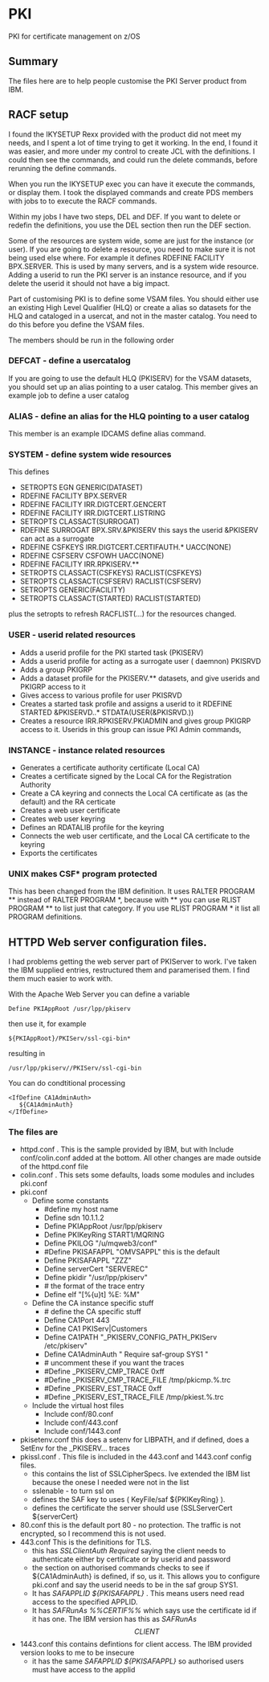 # PKI
PKI for certificate management on z/OS
## Summary
The files here are to help people customise the PKI Server product from IBM.
##  RACF setup
I found the IKYSETUP Rexx provided with the product did not meet my needs, and I spent a lot of time trying to get it working.  In the end, I found it was easier, and more under my control to create JCL with the definitions.   I could then see the commands, and could run the delete commands, before rerunning the define commands.

When you run the IKYSETUP exec you can have it execute the commands, or display them.  I took the displayed commands and create PDS members with jobs to to execute the RACF commands.

Within my jobs I have two steps, DEL and DEF.  If you want to delete or redefin the definitions, you use the DEL section then run the DEF section.

Some of the resources are system wide, some are just for the instance (or user).  If you are going to delete a resource, you need to make sure it is not being used else where.  For example it defines RDEFINE FACILITY BPX.SERVER.    This is used by many servers, and is a system wide resource.  Adding a userid to run the PKI server is an instance resource, and if you delete the userid it should not have a big impact.

Part of customising PKI is to define some VSAM files. You should either use an existing High Level Qualifier (HLQ) or create a alias so datasets for the HLQ and cataloged in a usercat, and not in the master catalog.
You need to do this before you define the VSAM files.

The members should be run in the following order

### DEFCAT - define a usercatalog
If you are going to use the default HLQ (PKISERV) for the VSAM datasets, you should set up an alias pointing to a user catalog.   This member gives an example job to define a user catalog

### ALIAS - define an alias for the HLQ pointing to a user catalog
This member is an example IDCAMS define alias command.

### SYSTEM - define system wide resources 
This defines

- SETROPTS EGN GENERIC(DATASET) 
- RDEFINE FACILITY BPX.SERVER 
- RDEFINE FACILITY IRR.DIGTCERT.GENCERT 
- RDEFINE FACILITY IRR.DIGTCERT.LISTRING
- SETROPTS CLASSACT(SURROGAT) 
- RDEFINE SURROGAT BPX.SRV.&PKISERV this says the userid &PKISERV can act as a surrogate
- RDEFINE CSFKEYS IRR.DIGTCERT.CERTIFAUTH.* UACC(NONE)
- RDEFINE CSFSERV CSFOWH UACC(NONE)
- RDEFINE FACILITY IRR.RPKISERV.** 
- SETROPTS CLASSACT(CSFKEYS) RACLIST(CSFKEYS)    
- SETROPTS CLASSACT(CSFSERV)  RACLIST(CSFSERV) 
- SETROPTS GENERIC(FACILITY)
- SETROPTS CLASSACT(STARTED) RACLIST(STARTED)   

plus the setropts to refresh RACFLIST(...) for the resources changed.

### USER - userid related resources

- Adds a userid profile for the PKI started task (PKISERV)
- Adds a userid profile for acting as a surrogate user ( daemnon) PKISRVD
- Adds a group PKIGRP
- Adds a dataset profile for the PKISERV.** datasets, and give userids and PKIGRP access to it
- Gives access to various profile for user PKISRVD 
- Creates a started task profile and assigns a userid to it RDEFINE STARTED &PKISERVD..* STDATA(USER(&PKISRVD.)) 
- Creates a resource  IRR.RPKISERV.PKIADMIN and gives group PKIGRP access to it.  Userids in this group can issue PKI Admin commands,

### INSTANCE - instance related resources
- Generates a certificate authority certificate (Local CA)
- Creates a certificate signed by the Local CA for the Registration Authority
- Create a CA keyring and connects the Local CA certificate as (as the default) and the RA certicate
- Creates a web user certificate
- Creates web user keyring 
- Defines an RDATALIB profile for the keyring
- Connects the web user certificate, and the Local CA certificate to the keyring
- Exports the certificates

### UNIX makes CSF* program protected
This has been changed from the IBM definition.  It uses RALTER PROGRAM \*\* instead of RALTER PROGRAM \*, because with \*\* you can use RLIST PROGRAM \*\* to list just that category.  If you use RLIST PROGRAM \* it list all PROGRAM definitions.

## HTTPD  Web server configuration files.

I had problems getting the web server part of PKIServer to work.  I've taken the IBM supplied entries, restructured them and paramerised them.  I find them much easier to work with.

With the Apache Web Server you can define a variable 

    Define PKIAppRoot /usr/lpp/pkiserv
then use it, for example
 
    ${PKIAppRoot}/PKIServ/ssl-cgi-bin*
resulting in
 
    /usr/lpp/pkiserv//PKIServ/ssl-cgi-bin

You can do condtitional processing

    <IfDefine CA1AdminAuth>  
       ${CA1AdminAuth} 
    </IfDefine> 

### The files are

- httpd.conf . This is the sample provided by IBM, but with  Include conf/colin.conf added at the bottom.  All other changes are made outside of the httpd.conf file
- colin.conf . This sets some defaults, loads some modules and includes pki.conf
- pki.conf
    - Define some constants
        - \#define my host name 
        - Define sdn 10.1.1.2 
        - Define PKIAppRoot /usr/lpp/pkiserv 
        - Define PKIKeyRing START1/MQRING 
        - Define PKILOG "/u/mqweb3/conf" 
        - \#Define PKISAFAPPL "OMVSAPPL"  this is the default
        - Define PKISAFAPPL "ZZZ" 
        - Define serverCert  "SERVEREC" 
        - Define pkidir  "/usr/lpp/pkiserv" 
        - \# the format of the trace entry 
        - Define elf "[%{u}t] %E: %M"
    - Define the CA instance specific stuff
        - \# define the CA specific stuff 
        - Define CA1Port 443 
        - Define CA1 PKIServ|Customers 
        - Define CA1PATH  "_PKISERV_CONFIG_PATH_PKIServ          /etc/pkiserv" 
        - Define CA1AdminAuth "  Require saf-group SYS1 "
        - \# uncomment these if you want the traces
        - \#Define _PKISERV_CMP_TRACE         0xff
        - \#Define _PKISERV_CMP_TRACE_FILE    /tmp/pkicmp.%.trc 
        - \#Define _PKISERV_EST_TRACE         0xff 
        - \#Define _PKISERV_EST_TRACE_FILE    /tmp/pkiest.%.trc
    - Include the virtual host files
        - Include conf/80.conf        
        - Include conf/443.conf
        - Include conf/1443.conf 
- pkisetenv.conf  this does a setenv for LIBPATH, and if defined, does a SetEnv for the _PKISERV... traces
- pkissl.conf .  This file is included in the 443.conf and 1443.conf config files.  
    - this contains the list of SSLCipherSpecs.   Ive extended the IBM list because the onese I needed  were not in the list
    - sslenable - to turn ssl on
    - defines the SAF key to uses ( KeyFile/saf ${PKIKeyRing} ).
    - defines the certificate the server should use (SSLServerCert ${serverCert}
- 80.conf this is the default port 80 - no protection.   The traffic is not encrypted, so I recommend this is not used.
- 443.conf  This is the definitions for TLS.   
    - this has  *SSLClientAuth  Required* saying the client needs to authenticate either by certificate or by userid and password
    - the section on authorised commands checks to see if ${CA1AdminAuth} is defined, if so, us it.  This allows you to configure pki.conf and say the userid needs to be in the saf group SYS1.
    - It has *SAFAPPLID ${PKISAFAPPL}* . This means users need read access to the specified APPLID. 
    - It has *SAFRunAs  %%CERTIF%%* which says use the certificate id if it has one.   The IBM version has this as *SAFRunAs $$CLIENT$$*
- 1443.conf this contains defintions for client access.   The IBM provided version looks to me to be insecure
    - it has the same *SAFAPPLID ${PKISAFAPPL}* so authorised users must have access to the applid 


  

